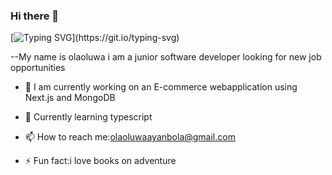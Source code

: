 ### Hi there 👋
[![Typing SVG](https://readme-typing-svg.herokuapp.com/?lines=WELCOME+TO+OLAOLU'S+GIT+HUB+PROFILE;)](https://git.io/typing-svg)

--My name is olaoluwa i am a junior software developer looking for new job opportunities

- 🔭 I am currently working on an E-commerce webapplication using Next.js and MongoDB
 
- 🌱 Currently learning typescript

- 📫 How to reach me:olaoluwaayanbola@gmail.com 
 
- ⚡ Fun fact:i love books on adventure
